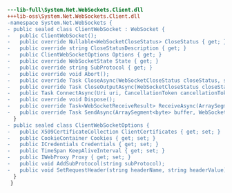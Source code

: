 ﻿```diff
---lib-full\System.Net.WebSockets.Client.dll
+++lib-oss\System.Net.WebSockets.Client.dll
-namespace System.Net.WebSockets {
- public sealed class ClientWebSocket : WebSocket {
-   public ClientWebSocket();
-   public override Nullable<WebSocketCloseStatus> CloseStatus { get; }
-   public override string CloseStatusDescription { get; }
-   public ClientWebSocketOptions Options { get; }
-   public override WebSocketState State { get; }
-   public override string SubProtocol { get; }
-   public override void Abort();
-   public override Task CloseAsync(WebSocketCloseStatus closeStatus, string statusDescription, CancellationToken cancellationToken);
-   public override Task CloseOutputAsync(WebSocketCloseStatus closeStatus, string statusDescription, CancellationToken cancellationToken);
-   public Task ConnectAsync(Uri uri, CancellationToken cancellationToken);
-   public override void Dispose();
-   public override Task<WebSocketReceiveResult> ReceiveAsync(ArraySegment<byte> buffer, CancellationToken cancellationToken);
-   public override Task SendAsync(ArraySegment<byte> buffer, WebSocketMessageType messageType, bool endOfMessage, CancellationToken cancellationToken);
  }
- public sealed class ClientWebSocketOptions {
-   public X509CertificateCollection ClientCertificates { get; set; }
-   public CookieContainer Cookies { get; set; }
-   public ICredentials Credentials { get; set; }
-   public TimeSpan KeepAliveInterval { get; set; }
-   public IWebProxy Proxy { get; set; }
-   public void AddSubProtocol(string subProtocol);
-   public void SetRequestHeader(string headerName, string headerValue);
  }
 }
```
